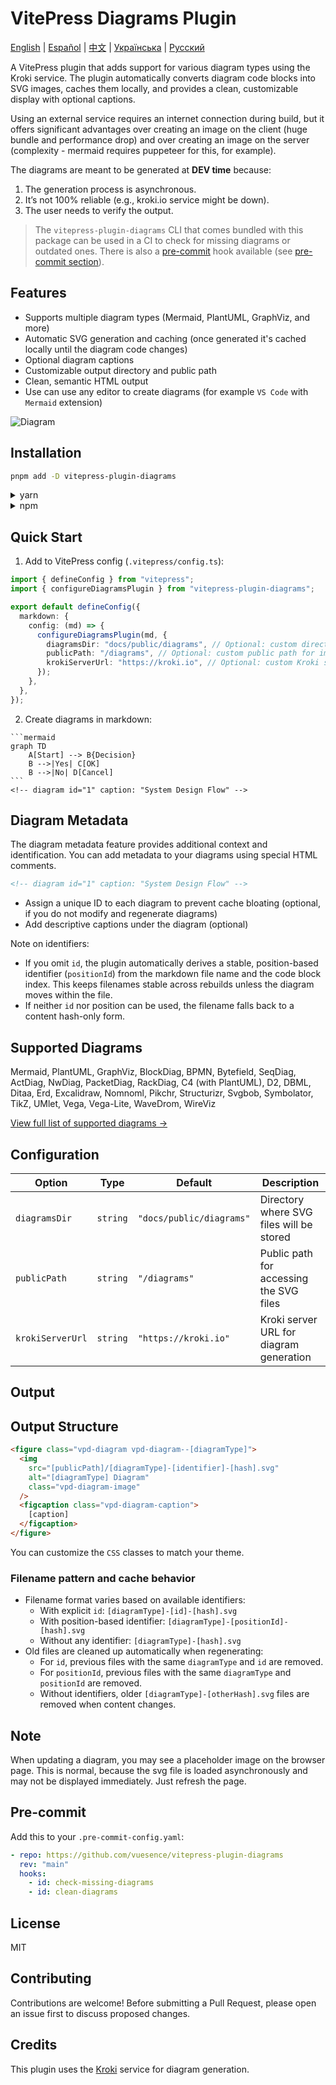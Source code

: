 # VitePress Diagrams Plugin

[English](README.md) | [Español](README.es.md) | [中文](README.zh.md) | [Українська](README.uk.md) | [Русский](README.ru.md)

A VitePress plugin that adds support for various diagram types using the Kroki service. The plugin automatically converts diagram code blocks into SVG images, caches them locally, and provides a clean, customizable display with optional captions.


Using an external service requires an internet connection during build, but it offers significant advantages over creating an image on the client (huge bundle and performance drop) and over creating an image on the server (complexity - mermaid requires puppeteer for this, for example).

The diagrams are meant to be generated at __DEV time__ because:

1. The generation process is asynchronous.
2. It’s not 100% reliable (e.g., kroki.io service might be down).
3. The user needs to verify the output.

> The `vitepress-plugin-diagrams` CLI that comes bundled with this package can be used in a CI to check for missing diagrams or outdated ones. There is also a [pre-commit](https://pre-commit.com) hook available (see [pre-commit section](#pre-commit)).

## Features

- Supports multiple diagram types (Mermaid, PlantUML, GraphViz, and more)
- Automatic SVG generation and caching (once generated it's cached locally until the diagram code changes)
- Optional diagram captions
- Customizable output directory and public path
- Clean, semantic HTML output
- Use can use any editor to create diagrams (for example `VS Code` with `Mermaid` extension)

![Diagram](./diag-1.svg)

## Installation

```bash
pnpm add -D vitepress-plugin-diagrams
```

<details>
<summary>yarn</summary>

```bash
yarn add -D vitepress-plugin-diagrams
```
</details>

<details>
<summary>npm</summary>

```bash
npm install --save-dev vitepress-plugin-diagrams
```
</details>

## Quick Start

1. Add to VitePress config (`.vitepress/config.ts`):

```ts
import { defineConfig } from "vitepress";
import { configureDiagramsPlugin } from "vitepress-plugin-diagrams";

export default defineConfig({
  markdown: {
    config: (md) => {
      configureDiagramsPlugin(md, {
        diagramsDir: "docs/public/diagrams", // Optional: custom directory for SVG files
        publicPath: "/diagrams", // Optional: custom public path for images
        krokiServerUrl: "https://kroki.io", // Optional: custom Kroki server URL
      });
    },
  },
});
```

2. Create diagrams in markdown:

````
```mermaid
graph TD
    A[Start] --> B{Decision}
    B -->|Yes| C[OK]
    B -->|No| D[Cancel]
```
<!-- diagram id="1" caption: "System Design Flow" -->
````

## Diagram Metadata

The diagram metadata feature provides additional context and identification. You can add metadata to your diagrams using special HTML comments.

```html
<!-- diagram id="1" caption: "System Design Flow" -->
```

- Assign a unique ID to each diagram to prevent cache bloating (optional, if you do not modify and regenerate diagrams)
- Add descriptive captions under the diagram (optional)

Note on identifiers:

- If you omit `id`, the plugin automatically derives a stable, position-based identifier (`positionId`) from the markdown file name and the code block index. This keeps filenames stable across rebuilds unless the diagram moves within the file.
- If neither `id` nor position can be used, the filename falls back to a content hash-only form.

## Supported Diagrams

Mermaid, PlantUML, GraphViz, BlockDiag, BPMN, Bytefield, SeqDiag, ActDiag, NwDiag, PacketDiag, RackDiag, C4 (with PlantUML), D2, DBML, Ditaa, Erd, Excalidraw, Nomnoml, Pikchr, Structurizr, Svgbob, Symbolator, TikZ, UMlet, Vega, Vega-Lite, WaveDrom, WireViz

[View full list of supported diagrams →](https://kroki.io/#support)

## Configuration

| Option        | Type     | Default                  | Description                              |
|---------------|----------|--------------------------|------------------------------------------|
| `diagramsDir` | `string` | `"docs/public/diagrams"` | Directory where SVG files will be stored |
| `publicPath` | `string` | `"/diagrams"` | Public path for accessing the SVG files |
| `krokiServerUrl` | `string` | `"https://kroki.io"` | Kroki server URL for diagram generation |

## Output

## Output Structure

```html
<figure class="vpd-diagram vpd-diagram--[diagramType]">
  <img 
    src="[publicPath]/[diagramType]-[identifier]-[hash].svg" 
    alt="[diagramType] Diagram" 
    class="vpd-diagram-image"
  />
  <figcaption class="vpd-diagram-caption">
    [caption]
  </figcaption>
</figure>
```

You can customize the `CSS` classes to match your theme.

### Filename pattern and cache behavior

- Filename format varies based on available identifiers:
  - With explicit `id`: `[diagramType]-[id]-[hash].svg`
  - With position-based identifier: `[diagramType]-[positionId]-[hash].svg`
  - Without any identifier: `[diagramType]-[hash].svg`
- Old files are cleaned up automatically when regenerating:
  - For `id`, previous files with the same `diagramType` and `id` are removed.
  - For `positionId`, previous files with the same `diagramType` and `positionId` are removed.
  - Without identifiers, older `[diagramType]-[otherHash].svg` files are removed when content changes.

## Note

When updating a diagram, you may see a placeholder image on the browser page. This is normal, because the svg file is loaded asynchronously and may not be displayed immediately. Just refresh the page.

## Pre-commit

Add this to your `.pre-commit-config.yaml`:

```yaml
- repo: https://github.com/vuesence/vitepress-plugin-diagrams
  rev: "main"
  hooks:
    - id: check-missing-diagrams
    - id: clean-diagrams
```

## License

MIT

## Contributing

Contributions are welcome! Before submitting a Pull Request, please open an issue first to discuss proposed changes.

## Credits

This plugin uses the [Kroki](https://kroki.io/) service for diagram generation.
